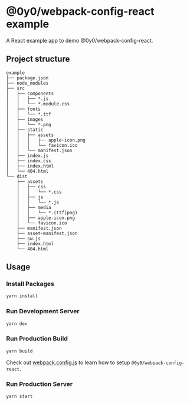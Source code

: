 # @0y0/webpack-config-react example

A React example app to demo @0y0/webpack-config-react.

## Project structure

```
example
├── package.json
├── node_modules
├── src
│   ├── components
│   │   ├── *.js
│   │   └── *.module.css
│   ├── fonts
│   │   └── *.ttf
│   ├── images
│   │   └── *.png
│   ├── static
│   │   ├── assets
│   │   │   ├── apple-icon.png
│   │   │   └── favicon.ico
│   │   └── manifest.json
│   ├── index.js
│   ├── index.css
│   ├── index.html
│   └── 404.html
└── dist
    ├── assets
    │   ├── css
    │   │   └── *.css
    │   ├── js
    │   │   └── *.js
    │   ├── media
    │   │   └── *.(ttf|png)
    │   ├── apple-icon.png
    │   └── favicon.ico
    ├── manifest.json
    ├── asset-manifest.json
    ├── sw.js
    ├── index.html
    └── 404.html
```

## Usage

### Install Packages

```sh
yarn install
```

### Run Development Server

```sh
yarn dev
```

### Run Production Build

```sh
yarn build
```

Check out [webpack.config.js](https://github.com/o0y0o/f2e-dev-toolkit/tree/master/packages/webpack-config-react/example/webpack.config.js) to learn how to setup `@0y0/webpack-config-react`.

### Run Production Server

```sh
yarn start
```

